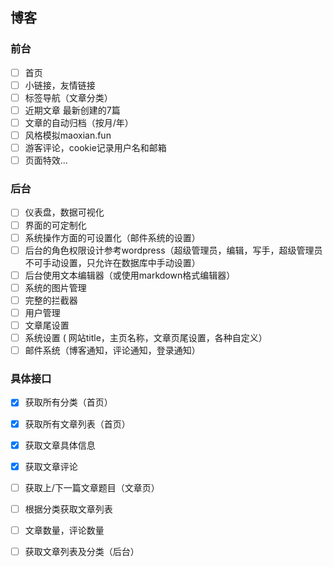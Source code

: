 ## 博客
### 前台
* [ ] 首页
* [ ] 小链接，友情链接
* [ ] 标签导航（文章分类）
* [ ] 近期文章 最新创建的7篇
* [ ] 文章的自动归档（按月/年）
* [ ] 风格模拟maoxian.fun
* [ ] 游客评论，cookie记录用户名和邮箱
* [ ] 页面特效...

### 后台
* [ ] 仪表盘，数据可视化
* [ ] 界面的可定制化
* [ ] 系统操作方面的可设置化（邮件系统的设置）
* [ ] 后台的角色权限设计参考wordpress（超级管理员，编辑，写手，超级管理员不可手动设置，只允许在数据库中手动设置）
* [ ] 后台使用文本编辑器（或使用markdown格式编辑器）
* [ ] 系统的图片管理
* [ ] 完整的拦截器
* [ ] 用户管理
* [ ] 文章尾设置
* [ ] 系统设置 ( 网站title，主页名称，文章页尾设置，各种自定义）
* [ ] 邮件系统（博客通知，评论通知，登录通知）

### 具体接口
* [X] 获取所有分类（首页）
* [X] 获取所有文章列表（首页）
* [X] 获取文章具体信息
* [X] 获取文章评论 
* [ ] 获取上/下一篇文章题目（文章页）
* [ ] 根据分类获取文章列表

* [ ] 文章数量，评论数量
* [ ] 获取文章列表及分类（后台）